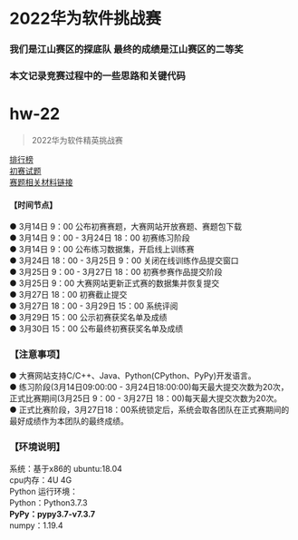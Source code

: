 # 2022华为软件挑战赛
### 我们是江山赛区的探底队 最终的成绩是江山赛区的二等奖
### 本文记录竞赛过程中的一些思路和关键代码
# hw-22
>2022华为软件精英挑战赛  

[排行榜](https://competition.huaweicloud.com/advance/1000041656/ranking)  
[初赛试题](https://competition.huaweicloud.com/advance/1000041656/information)   
[赛题相关材料链接](https://bbs.huaweicloud.com/forum/thread-180679-1-1.html)

#### 【时间节点】
● 3月14日 9：00 公布初赛赛题，大赛网站开放赛题、赛题包下载  
● 3月14日 9：00 - 3月24日 18：00 初赛练习阶段  
● 3月14日 9：00 公布练习数据集，开启线上训练赛  
● 3月24日 18：00 - 3月25日 9：00 关闭在线训练作品提交窗口  
● 3月25日 9：00 - 3月27日 18：00 初赛参赛作品提交阶段  
● 3月25日 9：00 大赛网站更新正式赛的数据集并恢复提交  
● 3月27日 18：00 初赛截止提交  
● 3月27日 18：00 - 3月29日 15：00 系统评阅  
● 3月29日 15：00 公示初赛获奖名单及成绩  
● 3月30日 15：00 公布最终初赛获奖名单及成绩  


### 【注意事项】
● 大赛网站支持C/C++、Java、Python(CPython、PyPy)开发语言。  
● 练习阶段(3月14日09:00:00 - 3月24日18:00:00)每天最大提交次数为20次，正式比赛期间(3月25日 9：00 - 3月27日 18：00)每天最大提交次数为20次。  
● 正式比赛阶段，3月27日18：00系统锁定后，系统会取各团队在正式赛期间的最好成绩作为本团队的最终成绩。  


### 【环境说明】
系统：基于x86的 ubuntu:18.04  
cpu内存：4U 4G  
Python 运行环境：  
Python：Python3.7.3  
**PyPy：pypy3.7-v7.3.7**    
numpy：1.19.4  
